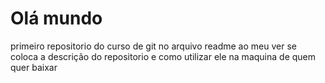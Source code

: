 # Olá mundo
 primeiro repositorio do curso de git
no arquivo readme ao meu ver se coloca a descrição do repositorio e como utilizar ele na maquina de quem quer baixar